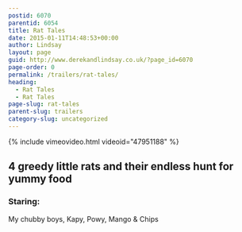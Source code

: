 ```yaml
---
postid: 6070
parentid: 6054
title: Rat Tales
date: 2015-01-11T14:48:53+00:00
author: Lindsay
layout: page
guid: http://www.derekandlindsay.co.uk/?page_id=6070
page-order: 0
permalink: /trailers/rat-tales/
heading:
  - Rat Tales
  - Rat Tales
page-slug: rat-tales
parent-slug: trailers
category-slug: uncategorized
---
```

{% include vimeovideo.html videoid="47951188" %}

## 4 greedy little rats and their endless hunt for yummy food

### Staring:

My chubby boys, Kapy, Powy, Mango & Chips